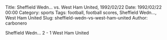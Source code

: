 Title: Sheffield Wedn… vs. West Ham United, 1992/02/22
Date: 1992/02/22 00:00
Category: sports
Tags: football, football scores, Sheffield Wedn…, West Ham United
Slug: sheffield-wedn-vs-west-ham-united
Author: carbonero


Sheffield Wedn… 2 - 1 West Ham United
